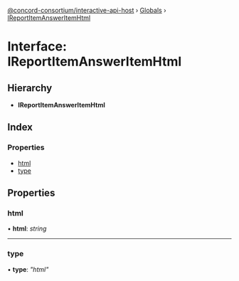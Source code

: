 [@concord-consortium/interactive-api-host](../README.md) › [Globals](../globals.md) › [IReportItemAnswerItemHtml](ireportitemansweritemhtml.md)

# Interface: IReportItemAnswerItemHtml

## Hierarchy

* **IReportItemAnswerItemHtml**

## Index

### Properties

* [html](ireportitemansweritemhtml.md#html)
* [type](ireportitemansweritemhtml.md#type)

## Properties

###  html

• **html**: *string*

___

###  type

• **type**: *"html"*
